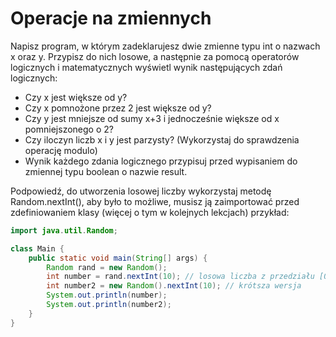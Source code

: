 # Operacje na zmiennych

Napisz program, w którym zadeklarujesz dwie zmienne typu int o nazwach x oraz y. Przypisz do nich losowe, a następnie za pomocą operatorów logicznych i matematycznych wyświetl wynik następujących zdań logicznych:

* Czy x jest większe od y?
* Czy x pomnożone przez 2 jest większe od y?
* Czy y jest mniejsze od sumy x+3 i jednocześnie większe od x pomniejszonego o 2?
* Czy iloczyn liczb x i y jest parzysty? (Wykorzystaj do sprawdzenia operację modulo)
* Wynik każdego zdania logicznego przypisuj przed wypisaniem do zmiennej typu boolean o nazwie result.

Podpowiedź, do utworzenia losowej liczby wykorzystaj metodę Random.nextInt(), aby było to możliwe, musisz ją zaimportować przed zdefiniowaniem klasy (więcej o tym w kolejnych lekcjach) przykład:

```java
import java.util.Random;

class Main {
    public static void main(String[] args) {
        Random rand = new Random();
        int number = rand.nextInt(10); // losowa liczba z przedziału [0, 9], 10 się nie wlicza
        int number2 = new Random().nextInt(10); // krótsza wersja
        System.out.println(number);
        System.out.println(number2);
    }
}
```